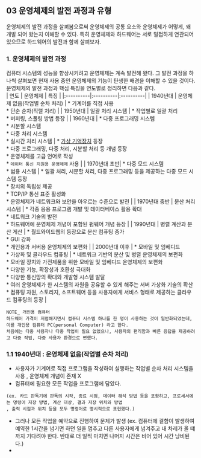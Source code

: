 ## 03 운영체제의 발전 과정과 유형

운영체제의 발전 과정을 살펴봄으로써 운영체제의 공통 요소와 운영체제가 어떻게, 왜 개발 되어 왔는지 이해할 수 있다. 특히 운영체제와 하드웨어는 서로 밀접하게 연관되어 있으므로 하드웨어의 발전과 함께 살펴보자.

### 1. 운영체제의 발전 과정
컴퓨터 시스템의 성능을 향상시키려고 운영체제는 계속 발전해 왔다. 그 발전 과정을 하나씩 살펴보면 현재 사용 중인 운영체제의 기능이 탄생한 배경을 이해할 수 있을 것이다. 운영체제의 발전 과정과 핵심 특징을 연도별로 정리하면 다음과 같다.
</br>
| 연도 | 운영체제 | 특징 |
|:----------|:----------|:----------|
| 1940년대 | 운영체제 없음(작업별 순차 처리) | * 기계어를 직접 사용 </br> * 단순 순차(직렬 처리) |
| 1950년대 | 일괄 처리 시스템 | * 작업별로 일괄 처리 </br> * 버퍼링, 스풀링 방법 등장 |
| 1960년대 | * 다중 프로그래밍 시스템 </br> * 시분할 시스템 </br> * 다중 처리 시스템 </br> * 실시간 처리 시스템 | * [가상 기억장치](https://github.com/ERIN56/CS-STUDY/blob/master/%EC%9A%B4%EC%98%81%EC%B2%B4%EC%A0%9C/C02%20%EC%9A%B4%EC%98%81%EC%B2%B4%EC%A0%9C%EC%9D%98%20%EC%86%8C%EA%B0%9C/%EA%B0%80%EC%83%81%20%EB%A9%94%EB%AA%A8%EB%A6%AC.md) 등장 </br> * 다중 프로그래밍, 다중 처리, 시분할 처리 등 개념 등장 </br> * 운영체제를 고급 언어로 작성 </br> * `데이터 통신 지원용 운영체제` 사용 |
| 1970년대 초반| * 다중 모드 시스템 </br> * 범용 시스템 | * 일괄 처리, 시분할 처리, 다중 프로그래밍 등을 제공하는 다중 모드 시스템 등장 </br> * 장치의 독립성 제공 </br> * TCP/IP 통신 표준 활성화 </br> * 운영체제가 네트워크와 보안을 아우르는 수준으로 발전 |
| 1970년대 중반 | 분산 처리 시스템 | * 각종 응용 프로그램 개발 및 데이터베이스 활용 확대 </br> * 네트워크 기술의 발전 </br> * 하드웨어에 운영체제 개념이 포함된 펌웨어 개념 등장 |
| 1990년대 | 병렬 계산과 분산 게산 | * 월드와이드웹의 등장으로 분산 컴퓨팅 증가 </br> * GUI 강화 </br> * 개인용과 서버용 운영체제의 보편화 |
| 2000년대 이후 | * 모바일 및 임베디드 </br> * 가상화 및 클라우드 컴퓨팅 | * 네트워크 기반의 분산 및 병렬 운영체제의 보편화 </br> * 모바일 장치와 가전제품을 위한 모바일 및 임베디드 운영체제의 보편화 </br> * 다양한 기능, 확장성과 호환성 극대화 </br> * 다양한 통신망의 확대와 개발형 시스템 발달 </br> * 여러 운영체제가 한 시스템의 자원을 공유할 수 있게 해주는 서버 가상화 기술의 확산 </br> * 컴퓨팅 자원, 스토리지, 소프트웨어 등을 사용자에게 서비스 형태로 제공하는 클라우드 컴퓨팅의 등장 |
</br>

```
NOTE_ 개인용 컴퓨터
하드웨어 가격이 저렴해지면서 컴퓨터 시스템 하나를 한 명이 사용하는 것이 일반화되었는데, 이를 개인용 컴퓨터 PC(personal Computer) 라고 한다.
처음에는 다중 사용자나 다중 작업이 필요 없었으나, 사용자의 편리함과 빠른 응답을 제공하려고 다중 작업, 다중 사용자 환경으로 변했다.
```

### 1.1 1940년대 : 운영체제 없음(작업별 순차 처리)
  * 사용자가 기계어로 직접 프로그램을 작성하여 실행하는 작업별 순차 처리 시스템을 사용 , 운영체제 개념이 존재 X
  * 컴퓨터에 필요한 모든 작업을 프로그램에 담았다.    
  ``` 
  (ex. 카드 판독기에 판독의 시작, 종료 시점, 데이터 해석 방법 등을 포함하고, 프로세서에는 명령어 저장 방법, 계산 대상, 결과 저장 위치와 방법
  , 출력 시점과 위치 등을 모두 명령어로 명시적으로 표현했다.) 
  ```
  * 그러나 모든 작업을 예약으로 진행하여 문제가 발생 (ex. 컴퓨터에 결함이 발생하여 예약한 1시간을 넘기면 하던 일을 멈추고 다른 사용자에게 넘겨주고 내 차레가 올 떄까지 기다려야 한다. 반대로 더 일찍 마치면 나머지 시간은 비어 있어 시간 낭비된다.)
  * 
